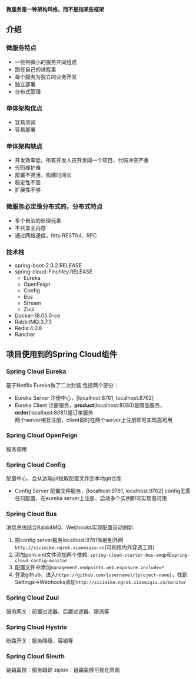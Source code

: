 **微服务是一种架构风格，而不是指某些框架**

## 介绍
### 微服务特点
* 一些列微小的服务共同组成
* 跑在自己的进程里
* 每个服务为独立的业务开发
* 独立部署
* 分布式管理  

### 单体架构优点
* 容易测试
* 容易部署

### 单体架构缺点
* 开发效率低，所有开发人员开发同一个项目，代码冲突严重
* 代码维护难
* 部署不灵活，构建时间长
* 稳定性不高
* 扩展性不够

### 微服务必定是分布式的，分布式特点
* 多个自治的处理元素
* 不共享主内存
* 通过网络通信，http RESTful、RPC

### 技术栈
* spring-boot-2.0.2.RELEASE
* spring-cloud-Finchley.RELEASE
	* Eureka
	* OpenFeign
	* Config
	* Bus
	* Stream
	* Zuul
* Docker-18.05.0-ce
* RabbitMQ:3.7.3
* Redis:4.0.8
* Rancher

## 项目使用到的Spring Cloud组件
### Spring Cloud Eureka
基于Netflix Eureka做了二次封装
包括两个部分：
 * Eureka Server 注册中心，[localhost:8761, localhost:8762]
 * Eureka Client 注册服务，**product**(localhost:8080)是商品服务，**order**(localhost:8081)是订单服务  
两个server相互注册，client同时在两个server上注册即可实现高可用

### Spring Cloud OpenFeign
服务调用

### Spring Cloud Config
配置中心，会从远端git拉取配置文件到本地git仓库
* Config Server 配置文件服务，[localhost:9761, localhost:9762]
config无需任何配置，在eureka server上注册、启动多个实例即可实现高可用  

### Spring Cloud Bus
消息总线结合RabbitMQ、Webhooks实现配置自动刷新
1. 把config server服务localhost:9761映射到外网`http://sicimike.ngrok.xiaomiqiu.cn`(可利用内外穿透工具)
2. 添加pom.xml文件添加两个依赖: `spring-cloud-starter-bus-amqp`和`spring-cloud-config-monitor`
3. 配置文件中添加`management.endpoints.web.exposure.include=*`
4. 登录github，进入`https://github.com/{username}/{project-name}`，找到Settings->Webhooks添加`http://sicimike.ngrok.xiaomiqiu.cn/monitor`

### Spring Cloud Zuul
服务网关：前置过滤器、后置过滤器、限流等

### Spring Cloud Hystrix
断路开关：服务降级、容错等

### Spring Cloud Sleuth
链路监控：服务跟踪
zipkin：链路监控可视化界面